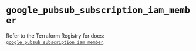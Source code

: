 # `google_pubsub_subscription_iam_member`

Refer to the Terraform Registry for docs: [`google_pubsub_subscription_iam_member`](https://registry.terraform.io/providers/hashicorp/google-beta/6.47.0/docs/resources/google_pubsub_subscription_iam_member).
